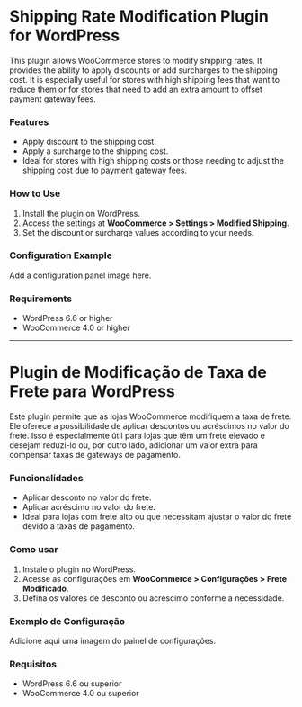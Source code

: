 # Shipping Rate Modification Plugin for WordPress

This plugin allows WooCommerce stores to modify shipping rates. It provides the ability to apply discounts or add surcharges to the shipping cost. It is especially useful for stores with high shipping fees that want to reduce them or for stores that need to add an extra amount to offset payment gateway fees.

### Features

- Apply discount to the shipping cost.
- Apply a surcharge to the shipping cost.
- Ideal for stores with high shipping costs or those needing to adjust the shipping cost due to payment gateway fees.

### How to Use

1. Install the plugin on WordPress.
2. Access the settings at **WooCommerce > Settings > Modified Shipping**.
3. Set the discount or surcharge values according to your needs.

### Configuration Example

Add a configuration panel image here.

### Requirements

- WordPress 6.6 or higher
- WooCommerce 4.0 or higher

---

# Plugin de Modificação de Taxa de Frete para WordPress

Este plugin permite que as lojas WooCommerce modifiquem a taxa de frete. Ele oferece a possibilidade de aplicar descontos ou acréscimos no valor do frete. Isso é especialmente útil para lojas que têm um frete elevado e desejam reduzi-lo ou, por outro lado, adicionar um valor extra para compensar taxas de gateways de pagamento.

### Funcionalidades

- Aplicar desconto no valor do frete.
- Aplicar acréscimo no valor do frete.
- Ideal para lojas com frete alto ou que necessitam ajustar o valor do frete devido a taxas de pagamento.

### Como usar

1. Instale o plugin no WordPress.
2. Acesse as configurações em **WooCommerce > Configurações > Frete Modificado**.
3. Defina os valores de desconto ou acréscimo conforme a necessidade.

### Exemplo de Configuração

Adicione aqui uma imagem do painel de configurações.

### Requisitos

- WordPress 6.6 ou superior
- WooCommerce 4.0 ou superior